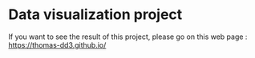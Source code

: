 # Data visualization project

If you want to see the result of this project, please go on this web page : https://thomas-dd3.github.io/
